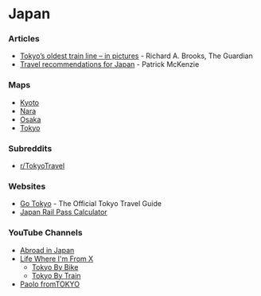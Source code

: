 # Japan

### Articles

* [Tokyo’s oldest train line – in pictures](https://www.theguardian.com/artanddesign/gallery/2024/jul/08/tokyos-oldest-train-line-jr-yamanote-in-pictures) - Richard A. Brooks, The Guardian
* [Travel recommendations for Japan](https://www.kalzumeus.com/japan-recommendations/) - Patrick McKenzie

### Maps

* [Kyoto](https://www.google.com/maps/d/u/0/viewer?mid=13q6ad8Ci-boDwXqSxkyNml1LZ4Srv\_Q\&ll=34.99525549582461%2C135.7439974\&z=12)
* [Nara](https://www.google.com/maps/d/u/0/viewer?mid=1nlU6I4YXqk\_kpIead4gSmOT-jnTtYUU\&ll=34.65272545711532%2C135.7913266\&z=13)
* [Osaka](https://www.google.com/maps/d/u/0/viewer?mid=1nT\_WwCO5ADmnbEe8kx8MScFEVVGaXVQ\&ll=34.65968068318899%2C135.50987719999998\&z=13)
* [Tokyo](https://www.google.com/maps/d/u/0/viewer?mid=146Y8\_lUW6lCpOu1-kmgIN8hRUqSnEcY\&ll=35.66768813910526%2C139.75370159999997\&z=12)

### Subreddits

* [r/TokyoTravel](https://www.reddit.com/r/TokyoTravel/)

### Websites

* [Go Tokyo](https://www.gotokyo.org/en/index.html) - The Official Tokyo Travel Guide
* [Japan Rail Pass Calculator](https://www.japan-guide.com/railpass/)

### YouTube Channels

* [Abroad in Japan](https://www.youtube.com/@AbroadinJapan/videos)
* [Life Where I'm From X](https://www.youtube.com/@LifeWhereImFromX)
  * [Tokyo By Bike](https://www.youtube.com/watch?v=u0x8EAf4GSg)
  * [Tokyo By Train](https://www.youtube.com/watch?v=Y49VfddU-L4)
* [Paolo fromTOKYO](https://www.youtube.com/@PaolofromTOKYO/videos)
